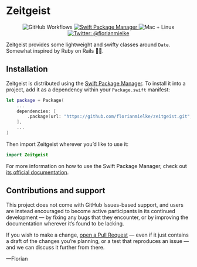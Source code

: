 # Zeitgeist

<p align="center">
    <img src="https://github.com/FlorianMielke/Zeitgeist/workflows/Swift/badge.svg" alt="GitHub Workflows" />
    <a href="https://swift.org/package-manager">
        <img src="https://img.shields.io/badge/swiftpm-compatible-brightgreen.svg?style=flat" alt="Swift Package Manager" />
    </a>
     <img src="https://img.shields.io/badge/platforms-mac+linux-brightgreen.svg?style=flat" alt="Mac + Linux" />
    <a href="https://twitter.com/florianmielke">
        <img src="https://img.shields.io/badge/twitter-@florianmielke-blue.svg?style=flat" alt="Twitter: @florianmielke" />
    </a>
</p>

Zeitgeist provides some lightweight and swifty classes around `Date`. Somewhat inspired by Ruby on Rails 🤷‍♂️.

## Installation

Zeitgeist is distributed using the [Swift Package Manager](https://swift.org/package-manager). To install it into a project, add it as a dependency within your `Package.swift` manifest:

```swift
let package = Package(
    ...
    dependencies: [
        .package(url: "https://github.com/florianmielke/zeitgeist.git", from: "0.0.2")
    ],
    ...
)
```

Then import Zeitgeist wherever you’d like to use it:

```swift
import Zeitgeist
```

For more information on how to use the Swift Package Manager, check out [its official documentation](https://swift.org/package-manager).

## Contributions and support

This project does not come with GitHub Issues-based support, and users are instead encouraged to become active participants in its continued development — by fixing any bugs that they encounter, or by improving the documentation wherever it’s found to be lacking.

If you wish to make a change, [open a Pull Request](https://github.com/FlorianMielke/Zeitgeit/pull/new) — even if it just contains a draft of the changes you’re planning, or a test that reproduces an issue — and we can discuss it further from there.

—Florian
